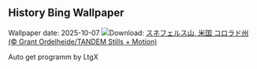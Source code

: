 ## History Bing Wallpaper
Wallpaper date: 2025-10-07
![](https://www.bing.com/th?id=OHR.RidgwayAspens_JA-JP7797192109_UHD.jpg&w=1000)Download: [スネフェルス山, 米国 コロラド州 (© Grant Ordelheide/TANDEM Stills + Motion)](https://www.bing.com/th?id=OHR.RidgwayAspens_JA-JP7797192109_UHD.jpg)

Auto get programm by LtgX
